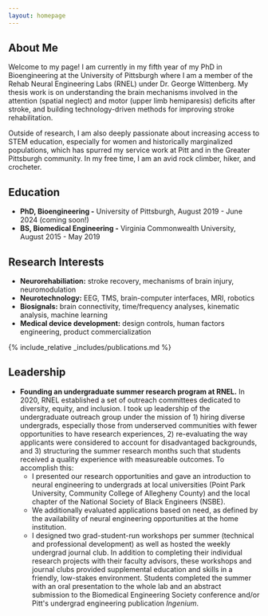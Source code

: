 ```yaml
---
layout: homepage
---
```


## About Me

Welcome to my page! I am currently in my fifth year of my PhD in Bioengineering at the University of Pittsburgh where I am a member of the Rehab Neural Engineering Labs (RNEL) under Dr. George Wittenberg. My thesis work is on understanding the brain mechanisms involved in the attention (spatial neglect) and motor (upper limb hemiparesis) deficits after stroke, and building technology-driven methods for improving stroke rehabilitation. 

Outside of research, I am also deeply passionate about increasing access to STEM education, especially for women and historically marginalized populations, which has spurred my service work at Pitt and in the Greater Pittsburgh community. In my free time, I am an avid rock climber, hiker, and crocheter. 

## Education
- **PhD, Bioengineering -** University of Pittsburgh, August 2019 - June 2024 (coming soon!)
- **BS, Biomedical Engineering -** Virginia Commonwealth University, August 2015 - May 2019

## Research Interests

- **Neurorehabiliation:** stroke recovery, mechanisms of brain injury, neuromodulation
- **Neurotechnology:** EEG, TMS, brain-computer interfaces, MRI, robotics
- **Biosignals:** brain connectivity, time/frequency analyses, kinematic analysis, machine learning
- **Medical device development:** design controls, human factors engineering, product commercialization

{% include_relative _includes/publications.md %}

## Leadership
- **Founding an undergraduate summer research program at RNEL.** In 2020, RNEL established a set of outreach committees dedicated to diversity, equity, and inclusion. I took up leadership of the undergraduate outreach group under the mission of 1) hiring diverse undergrads, especially those from underserved communities with fewer opportunities to have research experiences, 2) re-evaluating the way applicants were considered to account for disadvantaged backgrounds, and 3) structuring the summer research months such that students received a quality experience with measureable outcomes. To accomplish this:
  - I presented our research opportunities and gave an introduction to neural engineering to undergrads at local universities (Point Park University, Community College of Allegheny County) and the local chapter of the National Society of Black Engineers (NSBE).
  - We additionally evaluated applications based on need, as defined by the availability of neural engineering opportunities at the home institution.
  - I designed two grad-student-run workshops per summer (technical and professional development) as well as hosted the weekly undergrad journal club. In addition to completing their individual research projects with their faculty advisors, these workshops and journal clubs provided supplemental education and skills in a friendly, low-stakes environment. Students completed the summer with an oral presentation to the whole lab and an abstract submission to the Biomedical Engineering Society conference and/or Pitt's undergrad engineering publication _Ingenium_.

